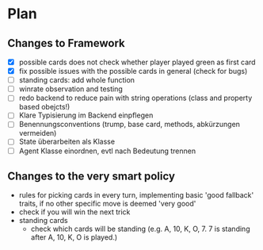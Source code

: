 # Plan

## Changes to Framework
+ [x] possible cards does not check whether player played green as first card
+ [x] fix possible issues with the possible cards in general (check for bugs)
+ [ ] standing cards: add whole function
+ [ ] winrate observation and testing
+ [ ] redo backend to reduce pain with string operations (class and property based obejcts!)
+ [ ] Klare Typisierung im Backend einpflegen
+ [ ] Benennungsconventions (trump, base card, methods, abkürzungen vermeiden)
+ [ ] State überarbeiten als Klasse
+ [ ] Agent Klasse einordnen, evtl nach Bedeutung trennen

## Changes to the very smart policy
+ rules for picking cards in every turn, implementing basic 'good fallback' traits, if no other specific move is deemed 'very good'
+ check if you will win the next trick
+ standing cards
  + check which cards will be standing (e.g. A, 10, K, O, 7. 7 is standing after A, 10, K, O is played.)
